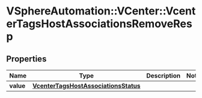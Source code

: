 # VSphereAutomation::VCenter::VcenterTagsHostAssociationsRemoveResp

## Properties
Name | Type | Description | Notes
------------ | ------------- | ------------- | -------------
**value** | [**VcenterTagsHostAssociationsStatus**](VcenterTagsHostAssociationsStatus.md) |  | 



